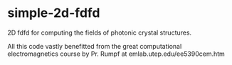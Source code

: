 # simple-2d-fdfd
2D fdfd for computing the fields of photonic crystal structures.

All this code vastly benefitted from the great computational electromagnetics course by Pr. Rumpf at emlab.utep.edu/ee5390cem.htm

